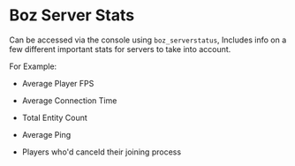 # Boz Server Stats 

Can be accessed via the console using ```boz_serverstatus```, Includes info on a few different important stats for servers to take into account.

For Example:

- Average Player FPS

- Average Connection Time

- Total Entity Count

- Average Ping

- Players who'd canceld their joining process
